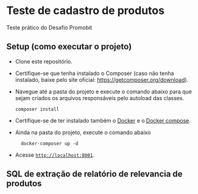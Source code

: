 # Teste de cadastro de produtos
Teste prático do Desafio Promobit

## Setup (como executar o projeto)
- Clone este repositório.
- Certifique-se que tenha instalado o Composer (caso não tenha instalado, baixe pelo site oficial: https://getcomposer.org/download).
- Navegue até a pasta do projeto e execute o comando abaixo para que sejam criados os arquivos responsáveis pelo autoload das classes. 

  ```
  composer install
  ```
- Certifique-se de ter instalado também o [Docker](https://docs.docker.com/get-docker/) e o [Docker compose](https://docs.docker.com/compose/install/).
- Ainda na pasta do projeto, execute o comando abaixo

  ```
    docker-composer up -d
  ```
- Acesse [``http://localhost:8001``](http://localhost:8001).

## SQL de extração de relatório de relevancia de produtos
